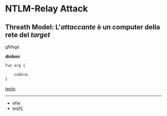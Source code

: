 # NTLM-Relay Attack

## Threath Model: L'*attaccante* è un computer della rete del *target*

gfdsgs


**diobon**

```python
fun arg {

    codice;
}
```

[testo](https://)

----------

* efw
* eojfij